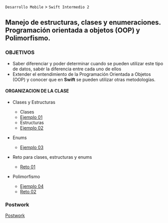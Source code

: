 `Desarrollo Mobile` > `Swift Intermedio 2`

## Manejo de estructuras, clases y enumeraciones. Programación orientada a objetos (OOP) y Polimorfismo.

### OBJETIVOS 

- Saber diferenciar y poder determinar cuando se pueden utilizar este tipo de datos, sabér la diferencia entre cada uno de ellos
- Extender el entendimiento de la Programación Orientada a Objetos (OOP) y conocer que en **Swift** se pueden utilizar otras metodologías.

#### ORGANIZACION DE LA CLASE 

- Clases y Estructuras

	* Clases
	- [Ejemplo 01](Ejemplo-01)
	
	* Estructuras
	- [Ejemplo 02](Ejemplo-02)
	
- Enums
	- [Ejemplo 03](Ejemplo-03)

- Reto para clases, estructuras y enums
	- [Reto 01](Reto-01)

- Polimorfismo
	
	- [Ejemplo 04](Ejemplo-04)
	- [Reto 02](Reto-02)


### Postwork

[Postwork](Postwork)
